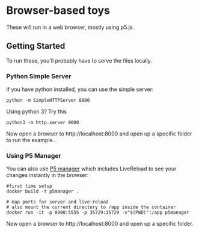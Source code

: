 # Browser-based toys

These will run in a web browser, mostly using p5.js.

## Getting Started
To run these, you'll probably have to serve the files locally. 

### Python Simple Server
If you have python installed, you can use the simple server:

```
python -m SimpleHTTPServer 8000
```

Using python 3? Try this
```
python3 -m http.server 9000
```

Now open a browser to http://localhost:8000 and open up a specific folder to run the example..

### Using P5 Manager
You can also use [P5 manager](https://github.com/chiunhau/p5-manager) which includes LiveReload to see your changes instantly in the browser:

```
#first time setup
docker build -t p5manager .

# map ports for server and live-reload
# also mount the current directory to /app inside the container
docker run -it -p 8000:5555 -p 35729:35729 -v"$(PWD)":/app p5manager
```

Now open a browser to http://localhost:8000 and open up a specific folder.
